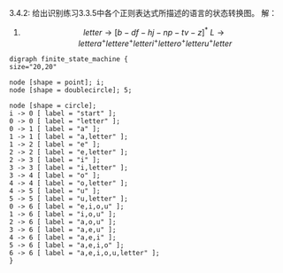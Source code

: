 3.4.2: 给出识别练习3.3.5中各个正则表达式所描述的语言的状态转换图。
解：
1) $$
    letter \rightarrow [b-df-hj-np-tv-z]^*\
    L \rightarrow letter a^+ letter e^+ letter i^+ letter o^+ letter u^+ letter
$$
```graphviz
digraph finite_state_machine {
size="20,20"

node [shape = point]; i;
node [shape = doublecircle]; 5;

node [shape = circle];
i -> 0 [ label = "start" ];
0 -> 0 [ label = "letter" ];
0 -> 1 [ label = "a" ];
1 -> 1 [ label = "a,letter" ];
1 -> 2 [ label = "e" ];
2 -> 2 [ label = "e,letter" ];
2 -> 3 [ label = "i" ];
3 -> 3 [ label = "i,letter" ];
3 -> 4 [ label = "o" ];
4 -> 4 [ label = "o,letter" ];
4 -> 5 [ label = "u" ];
5 -> 5 [ label = "u,letter" ];
0 -> 6 [ label = "e,i,o,u" ];
1 -> 6 [ label = "i,o,u" ];
2 -> 6 [ label = "a,o,u" ];
3 -> 6 [ label = "a,e,u" ];
4 -> 6 [ label = "a,e,i" ];
5 -> 6 [ label = "a,e,i,o" ];
6 -> 6 [ label = "a,e,i,o,u,letter" ];
}
```